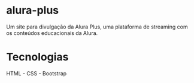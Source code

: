# alura-plus

Um site para divulgação da Alura Plus, uma plataforma de streaming com os conteúdos educacionais da Alura.

# Tecnologias
HTML - CSS - Bootstrap
